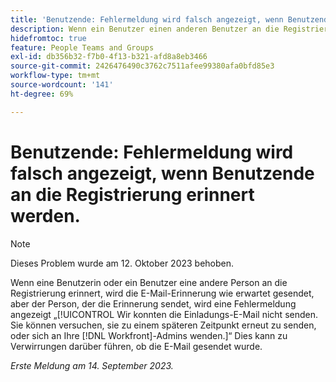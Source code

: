 ```yaml
---
title: 'Benutzende: Fehlermeldung wird falsch angezeigt, wenn Benutzende an die Registrierung erinnert werden'
description: Wenn ein Benutzer einen anderen Benutzer an die Registrierung erinnert, wird die Erinnerungsmail erwartungsgemäß gesendet, aber der Benutzer, der die Erinnerung sendet, sieht die Fehlermeldung Wir konnten die Einladungs-E-Mail nicht senden. Sie können versuchen, sie zu einem späteren Zeitpunkt erneut zu senden, oder sich an Ihre Workfront-Admins wenden. Dies kann zu Verwirrungen darüber führen, ob die E-Mail gesendet wurde.
hidefromtoc: true
feature: People Teams and Groups
exl-id: db356b32-f7b0-4f13-b321-afd8a8eb3466
source-git-commit: 2426476490c3762c7511afee99380afa0bfd85e3
workflow-type: tm+mt
source-wordcount: '141'
ht-degree: 69%

---
```


# Benutzende: Fehlermeldung wird falsch angezeigt, wenn Benutzende an die Registrierung erinnert werden.

>[!NOTE]
>
>Dieses Problem wurde am 12. Oktober 2023 behoben.

Wenn eine Benutzerin oder ein Benutzer eine andere Person an die Registrierung erinnert, wird die E-Mail-Erinnerung wie erwartet gesendet, aber der Person, der die Erinnerung sendet, wird eine Fehlermeldung angezeigt „[!UICONTROL Wir konnten die Einladungs-E-Mail nicht senden. Sie können versuchen, sie zu einem späteren Zeitpunkt erneut zu senden, oder sich an Ihre [!DNL Workfront]-Admins wenden.]“ Dies kann zu Verwirrungen darüber führen, ob die E-Mail gesendet wurde.

_Erste Meldung am 14. September 2023._
